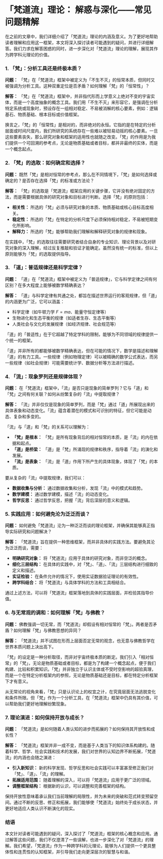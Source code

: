 # 「梵道流」理论： 解惑与深化——常见问题精解

在之前的文章中，我们详细介绍了「梵道流」理论的内涵及意义。为了更好地帮助读者理解和应用这一框架，本文将深入探讨读者可能遇到的疑问，并进行详细解答。我们力求在解答困惑的同时，进一步深化对「梵道流」理论的理解，展现其作为跨学科元理论的价值。

### 1. 「梵」：分析工具还是终极本质？

**问题：** 「梵」在「梵道流」框架中被定义为「不生不灭」的恒常本质，但同时又被强调为分析工具。这种双重定位是否矛盾？如何理解「梵」的「恒常性」？

**解答：** 「梵」在「梵道流」框架中，并非指代形而上学意义上绝对不变的宇宙实体，而是一个高度抽象的概念工具。我们用「不生不灭」来形容它，是强调在分析特定系统或现象时，预设存在一组相对稳定、不易被消解的核心要素，例如：逻辑基石、物质基础、根本目标或价值框架。

换言之，「梵」的「恒常性」是相对的，而非绝对的永恒。它指的是在特定的分析层面或时间尺度内，我们所研究的系统存在一些难以被轻易动摇的核心要素。一旦这些要素丧失，那么研究对象和框架的适用性也就随之改变。「梵」的作用是为我们提供一个可回溯的参考点，无论是物质基础或者目标，都并非最终的实体，而是一个概念起点。

### 2. 「梵」的选取：如何确定和选择？

**问题：**  既然「梵」是相对恒常的参考点，那么在不同情境下，「梵」是如何选择或确定的？是否存在选择「梵」的标准或方法论？

**解答：** 「梵」的选取是「梵道流」框架应用的关键步骤，它并没有绝对固定的方法，而是需要根据具体的研究对象和目标进行判断。选择「梵」的原则包括：

*   **相关性：** 所选的「梵」必须与研究对象的本质、物质基础或核心目标高度相关。
*   **稳定性：** 所选的「梵」在特定的分析尺度下必须保持相对稳定，不易被短期变化所影响。
*   **解释力：** 所选的「梵」能够帮助我们理解和解释研究对象的规律和现象。

在实践中，「梵」的选取往往需要研究者结合自身的专业知识、理论背景以及对研究对象的深入理解，经过反复推敲和验证才能确定。虽然没有统一的标准，但以上原则能够为「梵」的选取提供指导。

### 3. 「道」：普适规律还是科学定律？

**问题：** 「道」在「梵道流」框架中被定义为「普适规律」，它与科学定律之间有何区别？在多大程度上能够被数学精确表达？

**解答：** 「道」与科学定律有共通之处，都旨在描述世界运行的客观规律，但「道」的内涵更为广泛，它可以涵盖：

*   科学定律（如牛顿力学 $F=ma$、能量守恒定律等）
*   生物进化和生态平衡的规律（如适者生存、生态平衡等）
*   人类社会与文化的发展规律（如经济规律、社会规范等）

「道」的「普适性」在于它超越了特定学科的限制，能够为不同领域的规律提供一个统一的框架。

「道」并非所有的都能够被数学精确表达，但在可能的情况下，数学是描述和理解「道」的有力工具。一些规律（例如物理定律）可以被精确的数学公式表达，而另一些规律（如社会规律）可能需要统计学、数据分析等方法进行描述。

### 4. 「流」：现象罗列还是规律体现？

**问题：** 在「梵道流」框架中，「流」是否只是现象的简单罗列？它与「道」和「梵」之间有何关联？如何从纷繁复杂的「流」中提取规律？

**解答：** 「流」并非仅仅是现象的简单罗列，而是「梵」通过「道」所展现出来的具体表象和动态变化。「流」蕴含着潜在的模式和可识别的特征，但它可能是动态、复杂和多变的。

「流」与「道」和「梵」的关系可以理解为：

*   **「梵」是根本：** 「梵」是所有现象背后的相对恒常的本质，是「流」的内在依据和起点。
*   **「道」是桥梁：** 「道」是「梵」所涌现的规律和秩序，指导着「流」的演化和发展。
*   **「流」是表象：** 「流」是「道」作用下所产生的具体现象，体现了「梵」的本质。

要从复杂的「流」中提取规律，我们可以：

*   **数据收集与分析：** 通过数据收集和分析，发现「流」中的模式和趋势。
*   **数学建模：** 通过数学建模，描述「流」的动态变化。
*   **哲学反思：** 通过哲学反思，把握「流」背后深层的意义和逻辑。

### 5. 实践应用：如何避免沦为泛泛而谈？

**问题：** 如何避免「梵道流」沦为一种泛泛而谈的理论框架，并确保其能够真正指导实际研究和问题解决？

**解答：** 「梵道流」旨在提供一种思维框架，而并非具体的实践方法。要避免其沦为泛泛而谈，需要：

*   **明确研究对象：** 将「梵道流」应用于具体的研究对象，而非空泛的概念。
*   **细化三层结构：** 在具体的实践中，对「梵」、「道」、「流」三层结构进行细致的定义和描述。
*   **实证检验：** 在条件允许的情况下，使用实证数据验证理论的有效性。
*   **跨学科结合：** 将「梵道流」与具体学科的方法和工具相结合。

通过上述方法，可以将「梵道流」框架落地到具体的实践层面，并检验其指导价值。

### 6. 与无常观的调和：如何理解「梵」与佛教？

**问题：** 佛教强调一切无常，而「梵道流」却假设有相对恒常的「梵」。两者是否矛盾？如何理解「梵」与佛教思想的异同？

**解答：** 「梵道流」并不试图在形而上层面否定无常的观念，也无意与佛教哲学在世界本质问题上决出高下。

「梵」的设定是一种分析取径，而非对宇宙终极本质的断定。我们引入「相对恒常」的「梵」，无论是物质基础或者目标，都是为了构建一个概念起点，便于我们构建、比较和积累知识。「梵」并非独立于认识主体或不受时空影响的超验真理，而是一个在特定分析框架内的参照，无论是物质基础还是目标，都在特定分析框架下才有意义。

从无常论的视角来看，「梵」只是认识论上的权宜之计，在究竟层面无法逃脱变化和条件所限。但「梵」作为一个分析工具，在「梵道流」框架中仍具有其价值，可以帮助我们更好地理解纷繁现象。

### 7. 理论演进：如何保持开放与成长？

**问题：** 「梵道流」是如何随着人类认知的进步而拓展的？如何保持其开放性和成长性？

**解答：** 「梵道流」框架并非一成不变，而是基于人类当下的知识体系构建的。随着科学、哲学、社会实践和技术的发展，我们对世界的认知边界不断拓展，「梵道流」的内涵也会随之演进：

*   **引入新知识：** 新的科学发现、哲学反思和社会实践可以丰富甚至修正我们对「梵」、「道」、「流」的理解。
*   **拓展适用范围：** 随着理解的深入，可以将「梵道流」应用于更广泛的领域。
*   **调整框架结构：** 根据新的认识，可以调整和完善框架的结构。

保持开放性意味着承认我们当前理解的局限性，并为未来的突破和范式转变预留空间。通过不断的反思、修正和拓展，我们能够使「梵道流」始终处于成长状态，并更好地适应人类认识不断演化的现实。

### 结语

本文针对读者可能遇到的疑问，深入探讨了「梵道流」框架的核心概念和应用。通过解答这些问题，我们不仅澄清了一些误解，也进一步深化了对「梵道流」的理解。我们希望，「梵道流」作为一种跨学科的元理论，能够为人们提供一个更具整体性和连贯性的认知框架，并引导我们走向更深层次的智慧与和谐。
